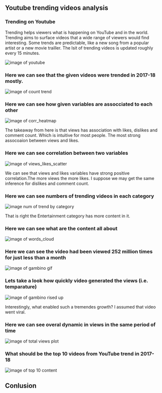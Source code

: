 ## Youtube trending videos analysis

### Trending on Youtube
Trending helps viewers what is happening on YouTube and in the world. Trending aims to surface videos that a wide range of viewers would find interesting. Some trends are predictable, like a new song from a popular artist or a new movie trailler.
The lsit of trending videos is updated roughly every 15 minutes.

![image of youtube](https://github.com/evgenygrobov/EDA-case-study/blob/main/images/trend_youtube.jpg)

### Here we can see that  the given videos  were trended in 2017-18 mostly.

![image of count trend](https://github.com/evgenygrobov/EDA-case-study/blob/main/images/count_trend.png)

### Here we can see how given variables are assocciated to each other

![image of corr_heatmap]()

The takeaway from here is that views has association with likes, dislikes and comment count. Which is intuitive for most people. The most strong assocoaion between views and likes. 

### Here we can see correlation between two variables

![image of views_likes_scatter]()

We can see that views and likes variables have strong positive correlation.The more views the more likes. I suppose we may get the same inference for dislikes and comment count.


### Here we can see numbers of trending videos in each category

![image num of trend by category](https://github.com/evgenygrobov/EDA-case-study/blob/main/images/num_trends_by_category.png)

That is right the Entertainment category has more content in it.

### Here we can see what are the content all about 
![image of words_cloud]()

### Here we can see the video had been viewed 252 million times for just less than a month
![image of gambino gif]()

### Lets take a look how quickly video generated the views (i.e. temparature) 
![image of gambino rised up]()

Interestingly, what enabled such a tremendes growth? I assumed that video went viral.

### Here we can see overal dynamic in views in the same period of time

![image of total views plot]()

### What should be the top 10 videos from YouTube trend in 2017-18
![image of top 10 content]()

## Conlusion





